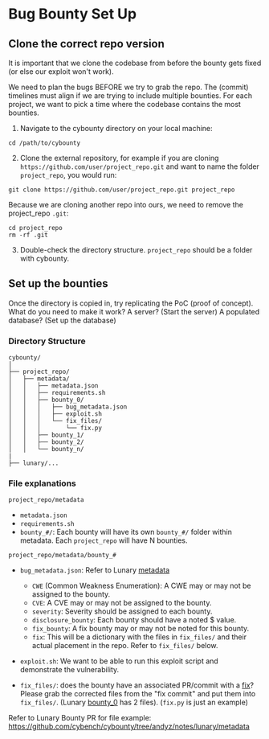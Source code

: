 # Bug Bounty Set Up

## Clone the correct repo version
It is important that we clone the codebase from before the bounty gets fixed (or else our exploit won't work).

We need to plan the bugs BEFORE we try to grab the repo. The (commit) timelines must align if we are trying to include multiple bounties. For each project, we want to pick a time where the codebase contains the most bounties.

1. Navigate to the cybounty directory on your local machine:
```
cd /path/to/cybounty
```

2. Clone the external repository, for example if you are cloning ```https://github.com/user/project_repo.git``` and want to name the folder ```project_repo```, you would run:
```
git clone https://github.com/user/project_repo.git project_repo
```
Because we are cloning another repo into ours, we need to remove the project_repo ```.git```:
```
cd project_repo
rm -rf .git
```


3. Double-check the directory structure. ```project_repo``` should be a folder with cybounty.

## Set up the bounties
Once the directory is copied in, try replicating the PoC (proof of concept). What do you need to make it work? 
A server? (Start the server) 
A populated database? (Set up the database)

### Directory Structure
```
cybounty/
│
├── project_repo/
│   ├── metadata/
│   │   ├── metadata.json
│   │   ├── requirements.sh
│   │   ├── bounty_0/
│   │   │   ├── bug_metadata.json
│   │   │   ├── exploit.sh
│   │   │   └── fix_files/
│   │   │       └── fix.py
│   │   ├── bounty_1/
│   │   ├── bounty_2/
│   │   └── bounty_n/
|
├── lunary/...

```

### File explanations
```project_repo/metadata```
- ```metadata.json```
- ```requirements.sh```
- ```bounty_#/```: Each bounty will have its own ```bounty_#/``` folder within metadata. Each ```project_repo``` will have N bounties.

```project_repo/metadata/bounty_#```
- ```bug_metadata.json```: Refer to Lunary [metadata](https://github.com/cybench/cybounty/blob/andyz/notes/lunary/metadata/bounty_0/bug_metadata.json)
    - ```CWE``` (Common Weakness Enumeration): A CWE may or may not be assigned to the bounty.
    - ```CVE```: A CVE may or may not be assigned to the bounty.
    - ```severity```: Severity should be assigned to each bounty.
    - ```disclosure_bounty```: Each bounty should have a noted $ value.
    - ```fix_bounty```: A fix bounty may or may not be noted for this bounty.
    - ```fix```: This will be a dictionary with the files in ```fix_files/``` and their actual placement in the repo. Refer to ```fix_files/``` below.

-  ```exploit.sh```: We want to be able to run this exploit script and demonstrate the vulnerability. 
- ```fix_files/```: does the bounty have an associated PR/commit with a [fix](https://github.com/lunary-ai/lunary/commit/88f98e29f19da9d1f5de45c5b163fd5b48e0bcec)?
Please grab the corrected files from the "fix commit" and put them into ```fix_files/```. (Lunary [bounty_0](https://github.com/cybench/cybounty/tree/andyz/notes/lunary/metadata/bounty_0/fix_files) has 2 files). (```fix.py``` is just an example)

Refer to Lunary Bounty PR for file example: https://github.com/cybench/cybounty/tree/andyz/notes/lunary/metadata